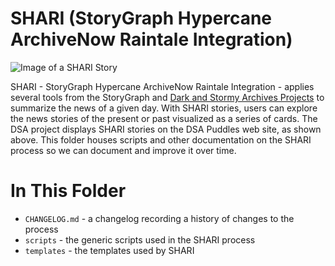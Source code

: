 # SHARI (StoryGraph Hypercane ArchiveNow Raintale Integration)

![Image of a SHARI Story](https://1.bp.blogspot.com/-rJIEWa6QhOk/XoNkyGrD4rI/AAAAAAAAM7c/QBUKlz2xauYZNg8iPOjvZbePk3OagP5AQCNcBGAsYHQ/s640/Untitled.png)

SHARI - StoryGraph Hypercane ArchiveNow Raintale Integration - applies several tools from the StoryGraph and [Dark and Stormy Archives Projects](http://oduwsdl.github.io/dsa) to summarize the news of a given day. With SHARI stories, users can explore the news stories of the present or past visualized as a series of cards. The DSA project displays SHARI stories on the DSA Puddles web site, as shown above. This folder houses scripts and other documentation on the SHARI process so we can document and improve it over time.

# In This Folder

* `CHANGELOG.md` - a changelog recording a history of changes to the process
* `scripts` - the generic scripts used in the SHARI process
* `templates` - the templates used by SHARI
